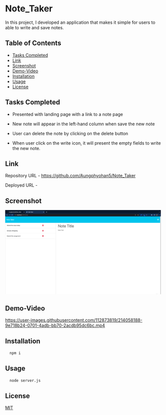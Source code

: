 # Note_Taker

In this project, I developed an application that makes it simple for users to able to write and save notes.


## Table of Contents

- [Tasks Completed](#TaskCompleted)
- [Link](#Link)
- [Screenshot](#Screenshot)
- [Demo-Video](#Demo-Video)
- [Installation](#Installation)
- [Usage](#Usage)
- [License](#license)



## Tasks Completed

- Presented with landing page with a link to a note page

- New note will appear in the left-hand column when save the new note

- User can delete the note by clicking on the delete button

- When user click on the write icon, it will present the empty fields to write the new note. 





## Link


Repository URL  - https://github.com/Aungphyohan5/Note_Taker

Deployed URL -


## Screenshot

![App Screenshot](./demo/Note_Taker.png)


## Demo-Video

https://user-images.githubusercontent.com/112873819/214058188-9e718b24-0701-4adb-bb70-2acdb95dc6bc.mp4

## Installation


```bash
  npm i 
```
    

## Usage


```bash
  node server.js 
```





## License

[MIT](https://choosealicense.com/licenses/mit/)


